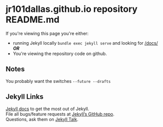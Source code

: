 # jr101dallas.github.io repository README.md
If you're viewing this page you're either:  
* running Jekyll locally ```bundle exec jekyll serve``` and looking for [/docs/](http://127.0.0.1:4000/docs/)  
***OR***
* You're viewing the repository code on github.

## Notes
You probably want the switches ```--future --drafts```

## Jekyll Links
[Jekyll docs][jekyll-docs] to get the most out of Jekyll.  
File all bugs/feature requests at [Jekyll’s GitHub repo][jekyll-gh].  
Questions, ask them on [Jekyll Talk][jekyll-talk].  

[jekyll-docs]: https://jekyllrb.com/docs/home
[jekyll-gh]:   https://github.com/jekyll/jekyll
[jekyll-talk]: https://talk.jekyllrb.com/
